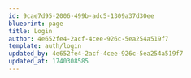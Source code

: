 ```yaml
---
id: 9cae7d95-2006-499b-adc5-1309a37d30ee
blueprint: page
title: Login
author: 4e652fe4-2acf-4cee-926c-5ea254a519f7
template: auth/login
updated_by: 4e652fe4-2acf-4cee-926c-5ea254a519f7
updated_at: 1740308585
---
```

